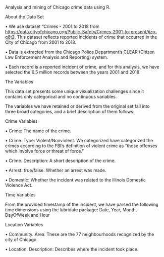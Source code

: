 
Analysis and mining of Chicago crime data using R.

About the Data Set

•	We use dataset “Crimes - 2001 to 2018 from https://data.cityofchicago.org/Public-Safety/Crimes-2001-to-present/ijzp-q8t2. This dataset reflects reported incidents of crime that occurred in the City of Chicago from 2001 to 2018.

•	Data is extracted from the Chicago Police Department’s CLEAR (Citizen Law Enforcement Analysis and Reporting) system.

•	Each record is a reported incident of crime, and for this analysis, we have selected the 6.5 million records between the years 2001 and 2018.

The Variables

This data set presents some unique visualization challenges since it contains only categorical and no continuous variables.

The variables we have retained or derived from the original set fall into three broad categories, and a brief description of them follows:

Crime Variables

•	Crime: The name of the crime.

•	Crime. Type: Violent/Nonviolent. We categorized have categorized the crimes according to the FBI’s definition of violent crime as “those offenses which involve force or threat of force.”

•	Crime. Description: A short description of the crime.

•	Arrest: true/false. Whether an arrest was made.

•	Domestic: Whether the incident was related to the Illinois Domestic Violence Act.

Time Variables

From the provided timestamp of the incident, we have parsed the following time dimensions using the lubridate package: Date, Year, Month, DayOfWeek and Hour

Location Variables

•	Community. Area: These are the 77 neighbourhoods recognized by the city of Chicago.

•	Location. Description: Describes where the incident took place.



